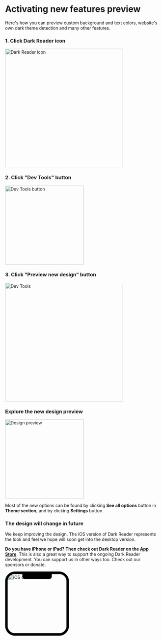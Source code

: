# Activating new features preview

Here's how you can preview custom background and text colors,
website's own dark theme detection and many other features.

### 1. Click Dark Reader icon

<img src="/images/tips/v5-preview-icon.png" alt="Dark Reader icon" style="width: 24rem;" loading="lazy" />

### 2. Click "Dev Tools" button

<img src="/images/tips/v5-preview-devtools-button.png" alt="Dev Tools button" style="width: 16rem;" loading="lazy" />

### 3. Click "Preview new design" button

<img src="/images/tips/v5-preview-devtools.png" alt="Dev Tools" style="width: 24rem;" loading="lazy" />

### Explore the new design preview

<img src="/images/tips/v5-preview-design.png" alt="Design preview" style="width: 16rem;" loading="lazy" />

Most of the new options can be found by clicking **See all options** button in **Theme section**,
and by clicking **Settings** button.

### The design will change in future

We keep improving the design.
The iOS version of Dark Reader represents the look and feel
we hope will soon get into the desktop version.

**Do you have iPhone or iPad?**
**Then check out Dark Reader on the [App Store](https://apps.apple.com/us/app/dark-reader-for-safari/id1438243180#?platform=iphone)**.
This is also a great way to support the ongoing Dark Reader development.
You can support us in other ways too.
Check out our sponsors or donate.

<div class="ios-preview">
    <img src="/images/ios-mini-3.jpg" alt="iOS custom color" style="width: 12rem;" loading="lazy" />
</div>
<style>
    .ios-preview {
        border: 0.5rem solid black;
        border-radius: 2rem;
        box-shadow: 0 0 0 0.125rem #ffffff44;
        overflow: hidden;
        position: relative;
        width: 12rem;
    }
    .ios-preview::after {
        background-color: black;
        border-bottom-left-radius: 0.5rem;
        border-bottom-right-radius: 0.5rem;
        content: "";
        display: inline-block;
        height: 1rem;
        left: 50%;
        margin-left: -3rem;
        position: absolute;
        top: 0;
        width: 6rem;
    }
</style>
